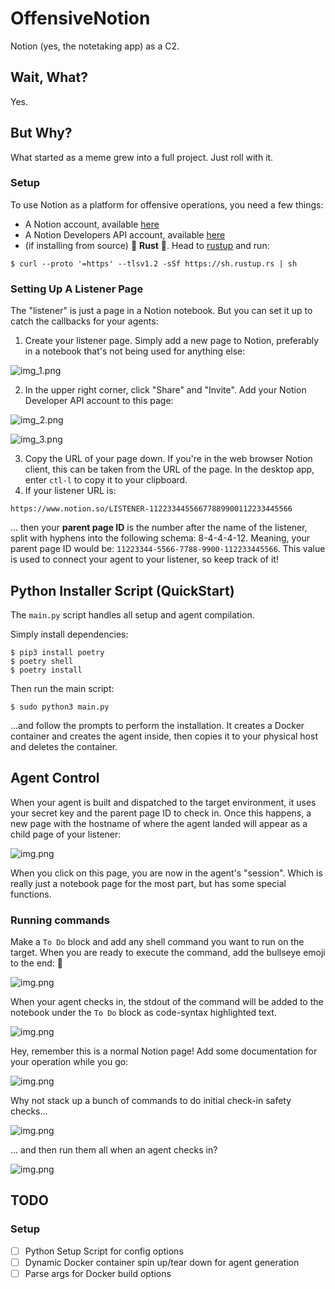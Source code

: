 # OffensiveNotion
Notion (yes, the notetaking app) as a C2.

## Wait, What?
Yes.

## But Why?
What started as a meme grew into a full project. Just roll with it.

### Setup
To use Notion as a platform for offensive operations, you need a few things:

- A Notion account, available [here](https://www.notion.so/signup)
- A Notion Developers API account, available [here](https://developers.notion.com/)
- (if installing from source) 🦀 **Rust** 🦀. Head to [rustup](https://rustup.rs/) and run:
```
$ curl --proto '=https' --tlsv1.2 -sSf https://sh.rustup.rs | sh
```

### Setting Up A Listener Page
The "listener" is just a page in a Notion notebook. But you can set it up to catch the callbacks for your agents:

1) Create your listener page. Simply add a new page to Notion, preferably in a notebook that's not being used for anything else:

![img_1.png](assets/img_1.png)

2) In the upper right corner, click "Share" and "Invite". Add your Notion Developer API account to this page:

![img_2.png](assets/img_2.png)

![img_3.png](assets/img_3.png)

3) Copy the URL of your page down. If you're in the web browser Notion client, this can be taken from the URL of the page. In the desktop app, enter `ctl-l` to copy it to your clipboard.
4) If your listener URL is:
```
https://www.notion.so/LISTENER-11223344556677889900112233445566                     
```
... then your **parent page ID** is the number after the name of the listener, split with hyphens into the following schema: 8-4-4-4-12.
Meaning, your parent page ID would be: `11223344-5566-7788-9900-112233445566`. This value is used to connect your agent to your listener, so keep track of it!

## Python Installer Script (QuickStart)
The `main.py` script handles all setup and agent compilation.

Simply install dependencies:
```
$ pip3 install poetry
$ poetry shell
$ poetry install
```
Then run the main script:
```
$ sudo python3 main.py
```
...and follow the prompts to perform the installation. It creates a Docker container and creates the agent inside, then copies it to your physical host and deletes the container.

## Agent Control
When your agent is built and dispatched to the target environment, it uses your secret key and the parent page ID to check in. Once this happens, a new page with the hostname of where the agent landed will appear as a child page of your listener:

![img.png](assets/img_4.png)

When you click on this page, you are now in the agent's "session". Which is really just a notebook page for the most part, but has some special functions.

### Running commands
Make a `To Do` block and add any shell command you want to run on the target. When you are ready to execute the command, add the bullseye emoji to the end: 🎯

![img.png](assets/img_5.png)

When your agent checks in, the stdout of the command will be added to the notebook under the `To Do` block as code-syntax highlighted text.

![img.png](assets/img_6.png)

Hey, remember this is a normal Notion page! Add some documentation for your operation while you go:

![img.png](assets/img_7.png)

Why not stack up a bunch of commands to do initial check-in safety checks...

![img.png](assets/img_8.png)

... and then run them all when an agent checks in?

![img.png](assets/img_9.png)

## TODO
### Setup
- [ ] Python Setup Script for config options
- [ ] Dynamic Docker container spin up/tear down for agent generation
- [ ] Parse args for Docker build options